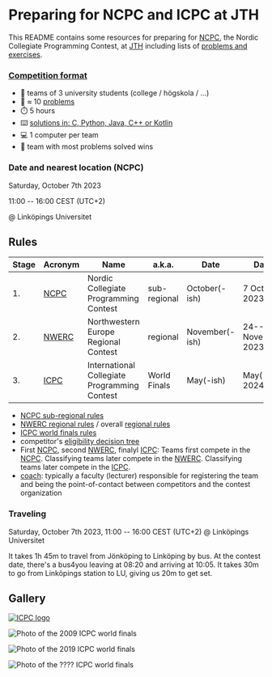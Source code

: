 Preparing for NCPC and ICPC at JTH
=========================================

This README contains some resources
for preparing for [NCPC], the Nordic Collegiate Programming Contest, at [JTH]
including lists of [problems and exercises](#problems-for-practicing).


### [Competition format]

* 👥 teams of 3 university students (college / högskola / ...)
* 🚩 ≈ 10 [problems]
* ⏱️ 5 hours
* ⌨️ [solutions in: C, Python, Java, C++ or Kotlin](https://docs.icpc.global/worldfinals-programming-environment/)
* 💻 1 computer per team
* 🎈 team with most problems solved wins


### Date and nearest location (NCPC)

Saturday, October 7th 2023

11:00 -- 16:00 CEST (UTC+2)

@ Linköpings Universitet


## Rules

| Stage | Acronym | Name                                         | a.k.a.       | Date           | Date                 |
| ----- | ------- | -------------------------------------------- | ------------ | -------------- | -------------------- |
| 1.    | [NCPC]  | Nordic Collegiate Programming Contest        | sub-regional | October(-ish)  |       7 October 2023 |
| 2.    | [NWERC] | Northwestern Europe Regional Contest         | regional     | November(-ish) | 24--26 November 2023 |
| 3.    | [ICPC]  | International Collegiate Programming Contest | World Finals | May(-ish)      |       May(-ish) 2024 |

* [NCPC sub-regional rules]
* [NWERC regional rules] / overall [regional rules]
* [ICPC world finals rules]
* competitor's [eligibility decision tree](https://drive.google.com/file/d/1Gt0gh7e9ubSZOr1ZpZ3liU1g0__fPzg1/view)
* First [NCPC], second [NWERC], finalyl [ICPC]:
  Teams first compete in the [NCPC].
  Classifying teams later compete in the [NWERC].
  Classifying teams later compete in the [ICPC].
* [coach]: typically a faculty (lecturer)
           responsible for registering the team and being the
           point-of-contact between competitors and the contest organization


### Traveling

Saturday, October 7th 2023, 11:00 -- 16:00 CEST (UTC+2) @ Linköpings Universitet

It takes 1h 45m to travel from Jönköping to Linköping by bus.
At the contest date,
there's a bus4you leaving at 08:20 and arriving at 10:05.
It takes 30m to go from Linköpings station to LU,
giving us 20m to get set.


## Gallery

[![ICPC logo](https://upload.wikimedia.org/wikipedia/en/1/1d/ICPC_International_Collegiate_Programming_Contest_logo%2C_Aug_2018.png)](https://icpc.global)

![Photo of the 2009 ICPC world finals](https://live.staticflickr.com/1526/26113291873_9208648a69_b.jpg)

![Photo of the 2019 ICPC world finals](https://live.staticflickr.com/7884/32596056617_5dc85ee500_b.jpg)

![Photo of the ???? ICPC world finals](https://miro.medium.com/v2/resize:fit:720/format:webp/1*mWjv-mIg4gGw7vhj-uCyRw.jpeg)


[NCPC]: https://nordic.icpc.io/
[NWERC]: https://nwerc.eu/
[ICPC]: https://icpc.global/
[JTH]: https://ju.se/om-oss/tekniska-hogskolan.html

[problems]: https://2022.nwerc.eu/main/problem-set.pdf

[regional rules]:          https://icpc.global/regionals/rules
[NCPC sub-regional rules]: https://nordic.icpc.io/ncpc2023/compete#rules
[NWERC regional rules]:    https://nwerc.eu/rules/
[ICPC world finals rules]: https://icpc.global/worldfinals/rules
[coach]:                   https://icpc.global/regionals/rules

[Competition format]: https://live.staticflickr.com/1526/26113291873_9208648a69_b.jpg
